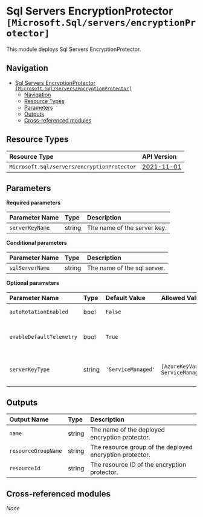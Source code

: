 # Sql Servers EncryptionProtector `[Microsoft.Sql/servers/encryptionProtector]`

This module deploys Sql Servers EncryptionProtector.

## Navigation

- [Sql Servers EncryptionProtector `[Microsoft.Sql/servers/encryptionProtector]`](#sql-servers-encryptionprotector-microsoftsqlserversencryptionprotector)
  - [Navigation](#navigation)
  - [Resource Types](#resource-types)
  - [Parameters](#parameters)
  - [Outputs](#outputs)
  - [Cross-referenced modules](#cross-referenced-modules)

## Resource Types

| Resource Type | API Version |
| :-- | :-- |
| `Microsoft.Sql/servers/encryptionProtector` | [2021-11-01](https://learn.microsoft.com/en-us/azure/templates/Microsoft.Sql/2021-11-01/servers/encryptionProtector) |

## Parameters

**Required parameters**

| Parameter Name | Type | Description |
| :-- | :-- | :-- |
| `serverKeyName` | string | The name of the server key. |

**Conditional parameters**

| Parameter Name | Type | Description |
| :-- | :-- | :-- |
| `sqlServerName` | string | The name of the sql server. |

**Optional parameters**

| Parameter Name | Type | Default Value | Allowed Values | Description |
| :-- | :-- | :-- | :-- | :-- |
| `autoRotationEnabled` | bool | `False` |  | Key auto rotation opt-in. |
| `enableDefaultTelemetry` | bool | `True` |  | Enable telemetry via a Globally Unique Identifier (GUID). |
| `serverKeyType` | string | `'ServiceManaged'` | `[AzureKeyVault, ServiceManaged]` | The encryption protector type like "ServiceManaged", "AzureKeyVault". |


## Outputs

| Output Name | Type | Description |
| :-- | :-- | :-- |
| `name` | string | The name of the deployed encryption protector. |
| `resourceGroupName` | string | The resource group of the deployed encryption protector. |
| `resourceId` | string | The resource ID of the encryption protector. |

## Cross-referenced modules

_None_
